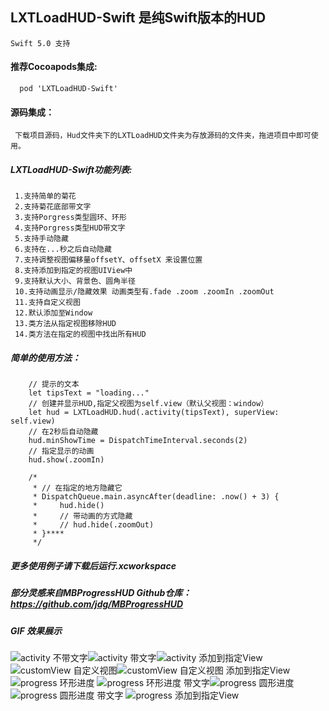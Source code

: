 
## LXTLoadHUD-Swift 是纯Swift版本的HUD 
    Swift 5.0 支持

#### 推荐Cocoapods集成:
      pod 'LXTLoadHUD-Swift'

#### 源码集成：
     下载项目源码，Hud文件夹下的LXTLoadHUD文件夹为存放源码的文件夹，拖进项目中即可使用。

 ##### LXTLoadHUD-Swift功能列表:
     1.支持简单的菊花 
     2.支持菊花底部带文字
     3.支持Porgress类型圆环、环形
     4.支持Porgress类型HUD带文字
     5.支持手动隐藏
     6.支持在...秒之后自动隐藏
     7.支持调整视图偏移量offsetY、offsetX 来设置位置
     8.支持添加到指定的视图UIView中
     9.支持默认大小、背景色、圆角半径
     10.支持动画显示/隐藏效果 动画类型有.fade .zoom .zoomIn .zoomOut
     11.支持自定义视图
     12.默认添加至Window
     13.类方法从指定视图移除HUD
     14.类方法在指定的视图中找出所有HUD
     
 ##### 简单的使用方法：
        // 提示的文本
        let tipsText = "loading..."
        // 创建并显示HUD,指定父视图为self.view（默认父视图：window）
        let hud = LXTLoadHUD.hud(.activity(tipsText), superView: self.view)
        // 在2秒后自动隐藏
        hud.minShowTime = DispatchTimeInterval.seconds(2)
        // 指定显示的动画
        hud.show(.zoomIn)
        
        /*
         * // 在指定的地方隐藏它
         * DispatchQueue.main.asyncAfter(deadline: .now() + 3) {
         *     hud.hide()
         *     // 带动画的方式隐藏
         *     // hud.hide(.zoomOut)
         * }****
         */
##### 更多使用例子请下载后运行.xcworkspace
##### 部分灵感来自MBProgressHUD Github仓库：https://github.com/jdg/MBProgressHUD

##### GIF 效果展示
![activity 不带文字](https://tva1.sinaimg.cn/large/e6c9d24egy1h2tu581h4vg209o0ledk5.gif)![activity 带文字](https://tva1.sinaimg.cn/large/e6c9d24egy1h2tu57u1hkg209o0leq89.gif)![activity 添加到指定View](https://tva1.sinaimg.cn/large/e6c9d24egy1h2tu57g0ybg209o0le79o.gif)
![customView 自定义视图](https://tva1.sinaimg.cn/large/e6c9d24egy1h2tu56r889g209o0leaf2.gif)![customView 自定义视图 添加到指定View](https://tva1.sinaimg.cn/large/e6c9d24egy1h2tu56gdh7g209o0legqs.gif)![progress 环形进度](https://tva1.sinaimg.cn/large/e6c9d24egy1h2tu5664h2g209o0len4y.gif)
![progress 环形进度 带文字](https://tva1.sinaimg.cn/large/e6c9d24egy1h2tu55biphg209o0leqb1.gif)![progress 圆形进度](https://tva1.sinaimg.cn/large/e6c9d24egy1h2tu54zjfkg209o0leahp.gif)![progress 圆形进度 带文字](https://tva1.sinaimg.cn/large/e6c9d24egy1h2tu54s8r9g209o0lewn0.gif)
![progress 添加到指定View](https://tva1.sinaimg.cn/large/e6c9d24egy1h2tu54h6cqg209o0lednu.gif)





